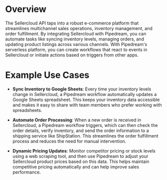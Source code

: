 # Overview

The Sellercloud API taps into a robust e-commerce platform that streamlines multichannel sales operations, inventory management, and order fulfillment. By integrating Sellercloud with Pipedream, you can automate tasks like syncing inventory levels, managing orders, and updating product listings across various channels. With Pipedream's serverless platform, you can create workflows that react to events in Sellercloud or initiate actions based on triggers from other apps.

# Example Use Cases

- **Sync Inventory to Google Sheets**: Every time your inventory levels change in Sellercloud, a Pipedream workflow automatically updates a Google Sheets spreadsheet. This keeps your inventory data accessible and makes it easy to share with team members who prefer working with spreadsheets.

- **Automate Order Processing**: When a new order is received in Sellercloud, a Pipedream workflow triggers, which can then check the order details, verify inventory, and send the order information to a shipping service like ShipStation. This streamlines the order fulfillment process and reduces the need for manual intervention.

- **Dynamic Pricing Updates**: Monitor competitor pricing or stock levels using a web scraping tool, and then use Pipedream to adjust your Sellercloud product prices based on this data. This helps maintain competitive pricing automatically and can help improve sales performance.
